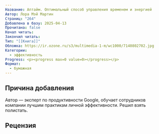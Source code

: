 ```yaml
---
Название: Аптайм. Оптимальный способ управления временем и энергией
Автор: Лора Мэй Мартин
Страниц: "264"
Добавлена в базу: 2025-04-13
Прочитана: false
Начал читать: 
Закончил читать: 
Тип: "[[Книга]]"
Обложка: https://ir.ozone.ru/s3/multimedia-1-m/wc1000/7140802702.jpg
Категории:
  - эффективность
Progress: <p><progress max=0 value=0></progress></p>
Формат:
  - бумажная
---
```

## Причина добавления

Автор — эксперт по продуктивности Google, обучает сотрудников компании лучшим практикам личной эффективности. Решил взять полистать.

## Рецензия
